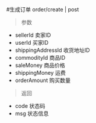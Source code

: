 #生成订单
order/create | post
> 参数  
* sellerId 卖家ID
* userId 买家ID
* shippingAddressId 收货地址ID
* commodityId 商品ID
* saleMoney 商品价格
* shippingMoney 运费
* orderAmount 购买数量

> 返回  
* code 状态码
* msg 状态信息
